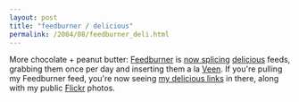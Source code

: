 ```yaml
---
layout: post
title: "feedburner / delicious"
permalink: /2004/08/feedburner_deli.html
---
```


<p>More chocolate + peanut butter:  <a href="http://www.feedburner.com/">Feedburner</a> is <a href="http://www.burningdoor.com/feedburner/archives/000683.html">now splicing</a> <a href="http://del.icio.us/">delicious</a> feeds, grabbing them once per day and inserting them a la <a href="http://www.veen.com/">Veen</a>.  If you're pulling my Feedburner feed, you're now seeing <a href="http://del.icio.us/msippey/">my delicious links</a> in there, along with my public <a href="http://www.flickr.com/">Flickr</a> photos.</p>


